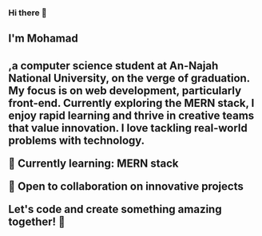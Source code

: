 ### Hi there 👋

<h2>I'm Mohamad<h2>,a computer science student at An-Najah National University, on the verge of graduation. My focus is on web development, particularly front-end. Currently exploring the MERN stack, I enjoy rapid learning and thrive in creative teams that value innovation. I love tackling real-world problems with technology.

🌱 Currently learning: MERN stack

👯 Open to collaboration on innovative projects

Let's code and create something amazing together! 🚀
